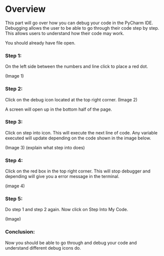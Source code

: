 # Overview

This part will go over how you can debug your code in the PyCharm IDE. Debugging allows the user to be able to go through their code step by step. This allows users to understand how their code may work.

You should already have  file open.

### Step 1:
On the left side between the numbers and line click to place a red dot.

(Image 1)
### Step 2:
Click on the debug icon located at the top right corner.
(Image 2)

A screen will open up in the bottom half of the page.
### Step 3:
Click on step into icon. This will execute the next line of code. Any variable executed will update depending on the code shown in the image below.

(Image 3)
(explain what step into does)
### Step 4:
Click on the red box in the top right corner. This will stop debugger and depending will give you a error message in the terminal.

(image 4)
### Step 5: 
Do step 1 and step 2 again. Now click on Step Into My Code.

(Image)
### Conclusion:
Now you should be able to go through and debug your code and understand different debug icons do.



